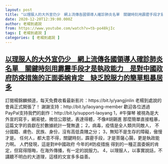 ```yaml
---
layout: post
title: "以理服人的大外宣仍少　網上流傳各國領導人確診肺炎名單　關鍵時刻用霹靂手段才是執政能力　是對中國政府防疫措施的正面委婉肯定　缺乏說服力的簡單粗暴居多"
date: 2020-12-20T12:39:00.000Z
author: 老楊到處說
from: https://www.youtube.com/watch?v=tb-po48kjIc
tags: [ 老楊到處說 ]
categories: [ 老楊到處說 ]
---
```

<!--1608467940000-->
[以理服人的大外宣仍少　網上流傳各國領導人確診肺炎名單　關鍵時刻用霹靂手段才是執政能力　是對中國政府防疫措施的正面委婉肯定　缺乏說服力的簡單粗暴居多](https://www.youtube.com/watch?v=tb-po48kjIc)
------

<div>
訂閱楊錦麟頻道，每天免費收看最新影片：https://bit.ly/yangjinlin 老楊到處說的會員正式開張了！ 謝謝支持：http://bit.ly/laoyang-member 歡迎各位透過PayPal支持我們的創作：http://bit.ly/support-laoyang 1，#牛彈琴 被視為是大外宣的寫手，網易號，微信公眾號，表達得體，不像#胡錫進 那麼簡單直接粗暴，這篇文字的貢獻在於數據統計一覽無遺； 2，病毒，疫情是全人類共同敵人， 不分國籍、膚色、民族、身份，沒有高低貴賤之分； 3，無知不是生存的障礙，傲慢才是。 任何人，都大意不得，關鍵時刻，霹靂手段，才是菩薩心腸，更是執政能力啊。 人們發現，這是對#中國政府 今年的#防疫措施 得到的一種正面委婉的肯定，但寫得隱晦，在海外傳播，有一定的說服力。 4，以理服人，以事實說話，不講聽不明白的大道理，這樣的文宣多多益善。
</div>
